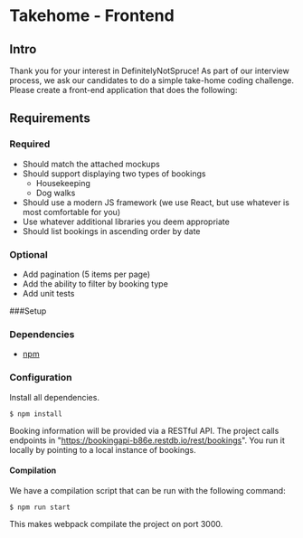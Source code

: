 # Takehome - Frontend

## Intro
Thank you for your interest in DefinitelyNotSpruce!
As part of our interview process, we ask our candidates to do a simple take-home coding challenge.
Please create a front-end application that does the following:

## Requirements

### Required
- Should match the attached mockups
- Should support displaying two types of bookings
  - Housekeeping
  - Dog walks
- Should use a modern JS framework (we use React, but use whatever is most comfortable for you)
- Use whatever additional libraries you deem appropriate
- Should list bookings in ascending order by date

### Optional
- Add pagination (5 items per page)
- Add the ability to filter by booking type
- Add unit tests



###Setup

### Dependencies

- [npm](https://www.npmjs.com/get-npm)

### Configuration

Install all dependencies.

```
$ npm install
```
Booking information will be provided via a RESTful API. The project calls endpoints in "https://bookingapi-b86e.restdb.io/rest/bookings". You run it locally by pointing to a local instance of bookings. 

#### Compilation

We have a compilation script that can be run with the following command:

```
$ npm run start
```

This makes webpack compilate the project on port 3000.
 
 
